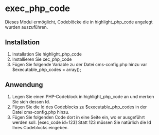 # exec_php_code
Dieses Modul ermöglicht, Codeblöcke die in highlight_php_code angelegt wurden auszuführen.

## Installation
1. Installation Sie highlight_php_code
2. Installieren Sie xec_php_code
3. Fügen Sie folgende Variable zu der Datei cms-config.php hinzu
var $executable_php_codes = array();

## Anwendung
1. Legen Sie einen PHP-Codeblock in highlight_php_code an und merken Sie sich dessen Id.
2. Fügen Sie die Id des Codeblocks zu $executable_php_codes in der Datei cms-config.php hinzu.
3. Fügen Sie folgenden Code dort in eine Seite ein, wo er ausgeführt werden soll.
[exec_code id=123]
Statt 123 müssen Sie natürlich die Id Ihres Codeblocks eingeben.
